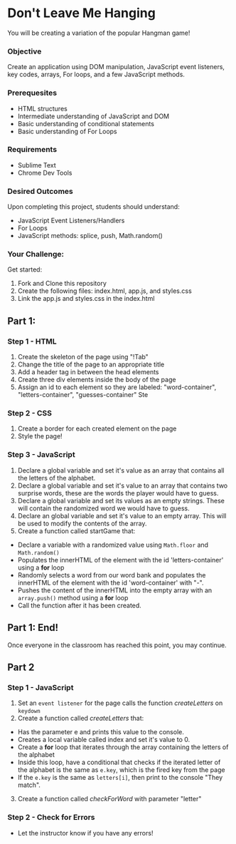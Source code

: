 # Don't Leave Me Hanging

You will be creating a variation of the popular Hangman game!

### Objective
Create an application using DOM manipulation, JavaScript event listeners, key codes, arrays, For loops, and a few JavaScript methods.

### Prerequesites
- HTML structures
- Intermediate understanding of JavaScript and DOM
- Basic understanding of conditional statements
- Basic understanding of For Loops

### Requirements
- Sublime Text
- Chrome Dev Tools

### Desired Outcomes
Upon completing this project, students should understand:
- JavaScript Event Listeners/Handlers
- For Loops
- JavaScript methods: splice, push, Math.random()

### Your Challenge:
Get started:
1. Fork and Clone this repository
2. Create the following files: index.html, app.js, and styles.css
3. Link the app.js and styles.css in the index.html

## Part 1: 
### Step 1 - HTML
1. Create the skeleton of the page using "!Tab"
2. Change the title of the page to an appropriate title
3. Add a header tag in between the head elements
4. Create three div elements inside the body of the page
5. Assign an id to each element so they are labeled: "word-container", "letters-container", "guesses-container"
 Ste
### Step 2 - CSS
1. Create a border for each created element on the page
2. Style the page!

### Step 3 - JavaScript
1. Declare a global variable and set it's value as an array that contains all the letters of the alphabet.
2. Declare a global variable and set it's value to an array that contains two surprise words, these are the words the player would have to guess.
3. Declare a global variable and set its values as an empty strings. These will contain the randomized word we would have to guess.
4. Declare an global variable and set it's value to an empty array. This will be used to modify the contents of the array.
5. Create a function called startGame that:
- Declare a variable with a randomized value using `Math.floor` and `Math.random()`
- Populates the innerHTML of the element with the id 'letters-container' using a **for** loop
- Randomly selects a word from our word bank and populates the innerHTML of the element with the id 'word-container' with "-".
- Pushes the content of the innerHTML into the empty array with an `array.push()` method using a **for** loop
- Call the function after it has been created.

## Part 1: End! 
Once everyone in the classroom has reached this point, you may continue.

## Part 2

### Step 1 - JavaScript
1. Set an `event listener` for the page calls the function *createLetters* on `keydown`
2. Create a function called *createLetters* that:
- Has the parameter e and prints this value to the console.
- Creates a local variable called index and set it's value to 0.
- Create a **for** loop that iterates through the array containing the letters of the alphabet
- Inside this loop, have a conditional that checks if the iterated letter of the alphabet is the same as `e.key`, which is the fired key from the page
- If the `e.key` is the same as `letters[i]`, then print to the console "They match".
3. Create a function called *checkForWord* with parameter "letter"

### Step 2 - Check for Errors
- Let the instructor know if you have any errors!
